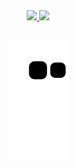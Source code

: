 <div align="center">
  <a href="https://github.com/ckafer">
  <img height="100em" src="https://github-readme-stats.vercel.app/api?username=ckafer&show_icons=true&theme=dracula&include_all_commits=true&count_private=true"/>
  <img height="100em" src="https://github-readme-stats.vercel.app/api/top-langs/?username=ckafer&layout=compact&langs_count=7&theme=dracula"/>
</div>

##
<div align="center">

  ![Snake animation](https://github.com/ckafer/ckafer/blob/output/github-contribution-grid-snake.svg)
 
</div>
  
